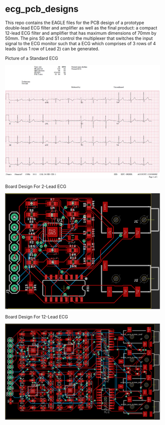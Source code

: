 # ecg_pcb_designs

This repo contains the EAGLE files for the PCB design of a prototype double-lead ECG filter and amplifier as well as the final product: a compact 12-lead ECG filter and amplifier that has maximum dimensions of 70mm by 50mm. The pins S0 and S1 control the multiplexer that switches the input signal to the ECG monitor such that a ECG which comprises of 3 rows of 4 leads (plus 1 row of Lead 2) can be generated.

Picture of a Standard ECG

![Picture of a Standard ECG](sample_ecg.png)

Board Design For 2-Lead ECG

![Board Design For 2-Lead ECG](2_lead_ecg_brd.png)

Board Design For 12-Lead ECG

![Board Design For 12-Lead ECG](12_lead_ecg_brd.png)

